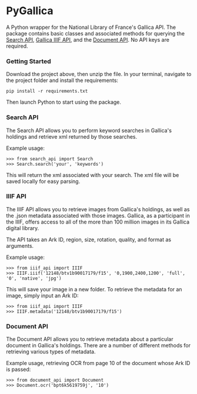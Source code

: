 # PyGallica
A Python wrapper for the National Library of France's Gallica API.
The package contains basic classes and associated methods for querying the [Search API](http://api.bnf.fr/api-gallica-de-recherche), [Gallica IIIF API](http://api.bnf.fr/api-iiif-de-recuperation-des-images-de-gallica), and the [Document API](http://api.bnf.fr/api-document-de-gallica). No API keys are required.

### Getting Started

Download the project above, then unzip the file. In your terminal, navigate to the project folder and install the requirements:

```
pip install -r requirements.txt
```
Then launch Python to start using the package.

### Search API

The Search API allows you to perform keyword searches in Gallica's holdings and retrieve xml returned by those searches.

Example usage:
```
>>> from search_api import Search
>>> Search.search('your', 'keywords')
````
This will return the xml associated with your search. The xml file will be saved locally for easy parsing.

### IIIF API

The IIIF API allows you to retrieve images from Gallica's holdings, as well as the .json metadata associated with those images. Gallica, as a participant in the IIIF, offers access to all of the more than 100 million images in its Gallica digital library.

The API takes an Ark ID, region, size, rotation, quality, and format as arguments.

Example usage:
```
>>> from iiif_api import IIIF
>>> IIIF.iiif('12148/btv1b90017179/f15', '0,1900,2400,1200', 'full', '0', 'native', 'jpg')
```
This will save your image in a new folder. To retrieve the metadata for an image, simply input an Ark ID:
```
>>> from iiif_api import IIIF
>>> IIIF.metadata('12148/btv1b90017179/f15')
```

### Document API

The Document API allows you to retrieve metadata about a particular document in Gallica's holdings. There are a number of different methods for retrieving various types of metadata.

Example usage, retrieving OCR from page 10 of the document whose Ark ID is passed:
```
>>> from document_api import Document
>>> Document.ocr('bpt6k5619759j', '10')
```
